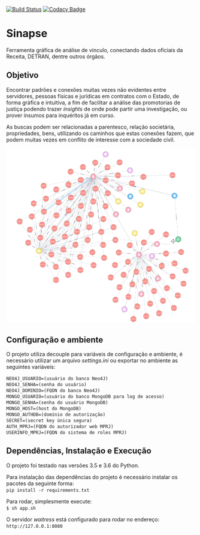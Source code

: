 [![Build Status](https://travis-ci.org/MinisterioPublicoRJ/sinapse.svg?branch=master)](https://travis-ci.org/MinisterioPublicoRJ/sinapse)
[![Codacy Badge](https://api.codacy.com/project/badge/Grade/664b2e55beb940bea57b853d61fab391)](https://www.codacy.com/app/SamambaMan/sinapse?utm_source=github.com&amp;utm_medium=referral&amp;utm_content=MinisterioPublicoRJ/sinapse&amp;utm_campaign=Badge_Grade)

# Sinapse

Ferramenta gráfica de análise de vínculo, conectando dados oficiais da Receita, DETRAN, dentre outros órgãos.


## Objetivo
Encontrar padrões e conexões muitas vezes não evidentes entre servidores, pessoas físicas e jurídicas em contratos com o Estado, de forma gráfica e intuitiva, a fim de facilitar a análise das promotorias de justiça podendo trazer *insights* de onde pode partir uma investigação, ou prover insumos para inquéritos já em curso.

As buscas podem ser relacionadas a parentesco, relação societária, propriedades, bens, utilizando os caminhos que estas conexões fazem, que podem muitas vezes em conflito de interesse com a sociedade civil.

![Sinapse](sinapse.png)

## Configuração e ambiente

O projeto utiliza decouple para variáveis de configuração e ambiente, é necessário utilizar um arquivo *settings.ini* ou exportar no ambiente as seguintes variáveis:

```
NEO4J_USUARIO=(usuário do banco Neo4J)  
NEO4J_SENHA=(senha do usuário)  
NEO4J_DOMINIO=(FQDN do banco Neo4J)  
MONGO_USUARIO=(usuário do banco MongoDB para log de acesso)  
MONGO_SENHA=(senha do usuário MongoDB)  
MONGO_HOST=(host do MongoDB)  
MONGO_AUTHDB=(domínio de autorização)  
SECRET=(secret key única segura)  
AUTH_MPRJ=(FQDN do autorizador web MPRJ)  
USERINFO_MPRJ=(FQDN do sistema de roles MPRJ)  
```

## Dependências, Instalação e Execução

O projeto foi testado nas versões 3.5 e 3.6 do Python.

Para instalação das dependências do projeto é necessário instalar os pacotes da seguinte forma:  
`
pip install -r requirements.txt
`

Para rodar, simplesmente execute:  
`
$ sh app.sh
`

O servidor *waitress* está configurado para rodar no endereço:  
`http://127.0.0.1:8080`
